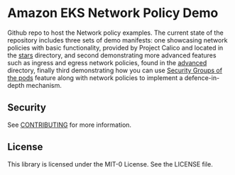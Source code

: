 # Amazon EKS Network Policy Demo

Github repo to host the Network policy examples. The current state of the repository includes three sets of demo manifests: one showcasing network policies with basic functionality, provided by Project Calico and located in the [stars](./stars) directory, and second demonstrating more advanced features such as ingress and egress network policies, found in the [advanced](./advanced) directory, finally third demonstrating how you can use [Security Groups of the pods](./security-groups-for-pods/) feature along with network policies to implement a defence-in-depth mechanism.

## Security

See [CONTRIBUTING](CONTRIBUTING.md#security-issue-notifications) for more information.

## License

This library is licensed under the MIT-0 License. See the LICENSE file.

